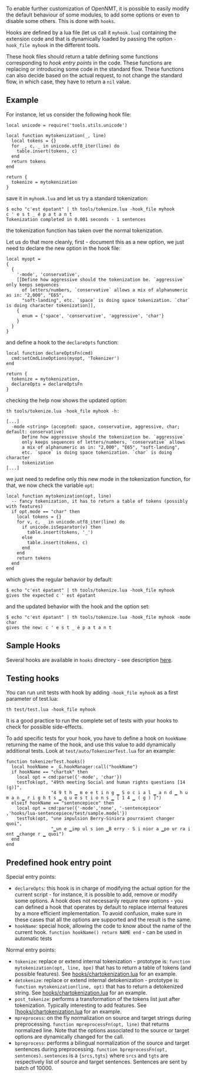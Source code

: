 To enable further customization of OpenNMT, it is possible to easily modify the default behaviour of some modules, to add some options or even to disable some others. This is done with `hooks`.

Hooks are defined by a lua file (let us call it `myhook.lua`) containing the extension code and that is dynamically loaded by passing the option `-hook_file myhook` in the different tools.

These hook files should return a table defining some functions corresponding to *hook entry points* in the code. These functions are replacing or introducing some code in the standard flow. These functions can also decide based on the actual request, to not change the standard flow, in which case, they have to return a `nil` value.

## Example

For instance, let us consider the following hook file:

```
local unicode = require('tools.utils.unicode')

local function mytokenization(_, line)
  local tokens = {}
  for _, c, _ in unicode.utf8_iter(line) do
    table.insert(tokens, c)
  end
  return tokens
end

return {
  tokenize = mytokenization
}
```

save it in `myhook.lua` and let us try a standard tokenization:

```
$ echo "c'est épatant" | th tools/tokenize.lua -hook_file myhook
c ' e s t _ é p a t a n t
Tokenization completed in 0.001 seconds - 1 sentences
```

the tokenization function has taken over the normal tokenization.

Let us do that more cleanly, first - document this as a new option, we just need to declare the new option in the hook file:

```
local myopt =
{
  {
    '-mode', 'conservative',
    [[Define how aggressive should the tokenization be. `aggressive` only keeps sequences
      of letters/numbers, `conservative` allows a mix of alphanumeric as in: "2,000", "E65",
      "soft-landing", etc. `space` is doing space tokenization. `char` is doing character tokenization]],
    {
      enum = {'space', 'conservative', 'aggressive', 'char'}
    }
  }
}
```

and define a hook to the `declareOpts` function:

```
local function declareOptsFn(cmd)
  cmd:setCmdLineOptions(myopt, 'Tokenizer')
end

return {
  tokenize = mytokenization,
  declareOpts = declareOptsFn
}
```

checking the help now shows the updated option:

```
th tools/tokenize.lua -hook_file myhook -h:

[...]
  -mode <string> (accepted: space, conservative, aggressive, char; default: conservative)
      Define how aggressive should the tokenization be. `aggressive` 
      only keeps sequences of letters/numbers, `conservative` allows 
      a mix of alphanumeric as in: "2,000", "E65", "soft-landing", 
      etc. `space` is doing space tokenization. `char` is doing character 
      tokenization
[...]
```

we just need to redefine only this new mode in the tokenization function, for that, we now check the variable `opt`:

```
local function mytokenization(opt, line)
  -- fancy tokenization, it has to return a table of tokens (possibly with features)
  if opt.mode == "char" then
    local tokens = {}
    for v, c, _ in unicode.utf8_iter(line) do
      if unicode.isSeparator(v) then
        table.insert(tokens, '_')
      else
        table.insert(tokens, c)
      end
    end
    return tokens
  end
end
```

which gives the regular behavior by default:

```
$ echo "c'est épatant" | th tools/tokenize.lua -hook_file myhook
gives the expected c ' est épatant
```

and the updated behavior with the hook and the option set:

```
$ echo "c'est épatant" | th tools/tokenize.lua -hook_file myhook -mode char
gives the new: c ' e s t _ é p a t a n t
```

## Sample Hooks

Several hooks are available in `hooks` directory - see description [here](http://github.com/OpenNMT/OpenNMT/hooks/README.md).

## Testing hooks

You can run unit tests with hook by adding `-hook_file myhook` as a first parameter of test.lua:

```
th test/test.lua -hook_file myhook
```

It is a good practice to run the complete set of tests with your hooks to check for possible side-effects.

To add specific tests for your hook, you have to define a hook on `hookName` returning the name of the hook, and use this value to add dynamically additional tests. Look at `test/auto/TokenizerTest.lua` for an example:

```
function tokenizerTest.hooks()
  local hookName = _G.hookManager:call("hookName")
  if hookName == "chartok" then
    local opt = cmd:parse({'-mode', 'char'})
    testTok(opt, "49th meeting Social and human rights questions [14 (g)]", 
                 "4 9 t h ▁ m e e t i n g ▁ S o c i a l ▁ a n d ▁ h u m a n ▁ r i g h t s ▁ q u e s t i o n s ▁ [ 1 4 ▁ ( g ) ]")
  elseif hookName == "sentencepiece" then
    local opt = cmd:parse({'-mode','none', '-sentencepiece' ,'hooks/lua-sentencepiece/test/sample.model'})
    testTok(opt, "une impulsion Berry-Siniora pourraient changer quoi", 
                 "▁un e ▁imp ul s ion ▁B erry - S i nior a ▁po ur ra i ent ▁change r ▁ quoi")
  end
end
``` 

## Predefined hook entry point

Special entry points:

* `declareOpts`: this hook is in charge of modifying the actual option for the current script - for instance, it is possible to add, remove or modify some options. A hook does not necessarily require new options - you can defined a hook that operates by default to replace internal features by a more efficient implementation. To avoid confusion, make sure in these cases that all the options are supported and the result is the same.
* `hookName`: special hook, allowing the code to know about the name of the current hook. `function hookName() return NAME end` - can be used in automatic tests

Normal entry points:

* `tokenize`: replace or extend internal tokenization - prototype is: `function mytokenization(opt, line, bpe)` that has to return a table of tokens (and possible features). See [hooks/chartokenization.lua](http://github.com/OpenNMT/OpenNMT/hooks/chartokenization.lua) for an example.
* `detokenize`: replace or extend internal detokenization - prototype is: `function mytokenization(line, opt)` that has to return a detokenized string. See [hooks/chartokenization.lua](http://github.com/OpenNMT/OpenNMT/hooks/chartokenization.lua) for an example.
* `post_tokenize`: performs a transformation of the tokens list just after tokenization. Typically interesting to add features. See [[hooks/chartokenization.lua](http://github.com/OpenNMT/OpenNMT/hooks/treetagger-tag.lua) for an example.
* `mpreprocess`: on the fly normalization on source and target strings during preprocessing. `function mpreprocessFn(opt, line)` that returns normalized line. Note that the options associated to the source or target options are dynamically changed for the call.
* `bpreprocess`: performs a bilingual normalization of the source and target sentences during preprocessing. `function bpreprocessFn(opt, sentences)`. `sentences` is a `{srcs,tgts}` where `srcs` and `tgts` are respectively list of source and target sentences. Sentences are sent by batch of 10000.
